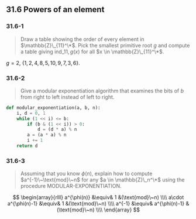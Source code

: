 ## 31.6 Powers of an element

### 31.6-1

> Draw a table showing the order of every element in $\mathbb{Z}\_{11}^\*$. Pick the smallest primitive root $g$ and compute a table giving $\text{ind}\_{11,g}(x)$ for all $x \in \mathbb{Z}\_{11}^\*$.

$g = 2$, $\{1, 2, 4, 8, 5, 10, 9, 7, 3, 6\}$.

### 31.6-2

> Give a modular exponentiation algorithm that examines the bits of $b$ from right to left instead of left to right.

```python
def modular_exponentiation(a, b, n):
    i, d = 0, 1
    while (1 << i) <= b:
        if (b & (1 << i)) > 0:
            d = (d * a) % n
        a = (a * a) % n
        i += 1
    return d
```

### 31.6-3

> Assuming that you know $\phi(n)$, explain how to compute $a^{-1}\~\text{mod}\~n$ for any $a \in \mathbb{Z}\_n^\*$ using the procedure MODULAR-EXPONENTIATION.

$$
\begin{array}{rlll}
a^{\phi(n)} &\equiv& 1 &(\text{mod}\~n) \\\\
a\cdot a^{\phi(n)-1} &\equiv& 1 &(\text{mod}\~n) \\\\
a^{-1} &\equiv& a^{\phi(n)-1} &(\text{mod}\~n)  \\\\
\end{array}
$$
